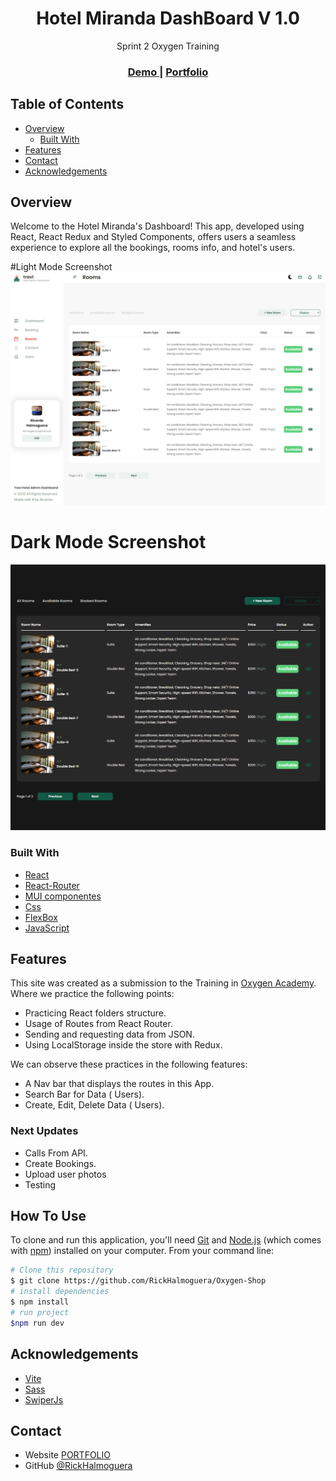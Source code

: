 
<h1 align="center">Hotel Miranda DashBoard V 1.0</h1>

<div align="center">
   Sprint 2 Oxygen Training
</div>

<div align="center">
  <h3>
    <a href="http://dashboadbucket.s3-website.eu-west-3.amazonaws.com/">
      Demo
    </a>
     <span> | </span>
    <a href="https://rickhalmoguera.github.io/PORTFOLIO/">
      Portfolio
    </a>
  </h3>
</div>

<!-- TABLE OF CONTENTS -->

## Table of Contents

- [Overview](#overview)
  - [Built With](#built-with)
- [Features](#features)
- [Contact](#contact)
- [Acknowledgements](#acknowledgements)

## Overview
Welcome to the Hotel Miranda's Dashboard! This app, developed using React, React Redux and Styled Components,  offers users a seamless experience to explore all the bookings, rooms info, and hotel's users.


#Light Mode Screenshot
![screenshot](src/assets/screenshotLight.png)

# Dark Mode Screenshot
![screenshot](src/assets/screenshotDark.png)

### Built With

- [React](https://es.react.dev/)
- [React-Router](https://reactrouter.com/en/main)
- [MUI componentes](https://mui.com/components/)
- [Css](https://developer.mozilla.org/es/docs/Web/CSS)
- [FlexBox](https://css-tricks.com/snippets/css/a-guide-to-flexbox/)
- [JavaScript](https://developer.mozilla.org/es/docs/Web/JavaScript)


## Features

This site was created as a submission to the Training in [Oxygen Academy](https://oxygenacademy.es/). Where we practice the following points:

- Practicing React folders structure.
- Usage of Routes from React Router.
- Sending and requesting data from JSON.
- Using LocalStorage inside the store with Redux.

We can observe these practices in the following features:

- A Nav bar that displays the routes in this App.
- Search Bar for Data ( Users).
- Create, Edit, Delete Data ( Users).

### Next Updates

- Calls From API.
- Create Bookings.
- Upload user photos
- Testing 

## How To Use

To clone and run this application, you'll need [Git](https://git-scm.com) and [Node.js](https://nodejs.org/en/download/) (which comes with [npm](http://npmjs.com)) installed on your computer. From your command line:

```bash
# Clone this repository
$ git clone https://github.com/RickHalmoguera/Oxygen-Shop
# install dependencies
$ npm install
# run project
$npm run dev
```


## Acknowledgements

- [Vite](https://vitejs.dev/)
- [Sass](https://sass-lang.com/guide/)
- [SwiperJs](https://swiperjs.com/)


## Contact

- Website [PORTFOLIO](https://rickhalmoguera.github.io/PORTFOLIO/)
- GitHub [@RickHalmoguera](https://github.com/RickHalmoguera)
